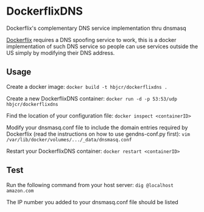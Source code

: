 # DockerflixDNS
Dockerflix's complementary DNS service implementation thru dnsmasq

[Dockerflix](https://github.com/trick77/dockerflix) requires a DNS spoofing service to work, this is a docker implementation of such DNS service so people can use services outside the US simply by modifying their DNS address.

## Usage

Create a docker image:
```docker build -t hbjcr/dockerflixdns .```

Create a new DockerflixDNS container:
```docker run -d -p 53:53/udp hbjcr/dockerflixdns```

Find the location of your configuration file:
```docker inspect <containerID>```

Modify your dnsmasq.conf file to include the domain entries required by Dockerflix (read the instructions on how to use gendns-conf.py first):
```vim /var/lib/docker/volumes/.../_data/dnsmasq.conf```

Restart your DockerflixDNS container:
```docker restart <containerID>```

## Test

Run the following command from your host server:
```dig @localhost amazon.com```

The IP number you added to your dnsmasq.conf file should be listed
